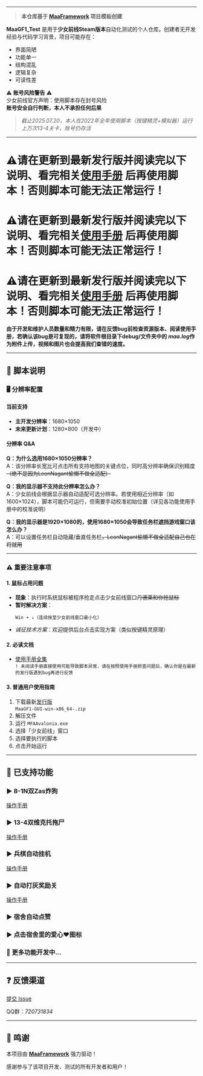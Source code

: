 

---

> **本仓库基于 [MaaFramework](https://github.com/MaaXYZ/MaaFramework) 项目模板创建**

**MaaGF1_Test** 是用于**少女前线Steam版本**自动化测试的个人仓库。创建者无开发经验与代码学习背景，项目可能存在：

- 界面简陋
- 功能单一
- 结构混乱
- 逻辑复杂
- 可读性差



⚠️ **账号风险警告** ⚠️  
少女前线官方声明：使用脚本存在封号风险  
**账号安全自行判断，本人不承担任何后果**

> _截止2025.07.20，本人在2022年全年使用脚本（按键精灵+模拟器）运行上万次13-4关卡，账号仍存活_

---

# **⚠️请在更新到最新发行版并阅读完以下说明、看完相关[使用手册](https://github.com/LeonNagant/MaaGF1_Test/tree/main/manual)  后再使用脚本！否则脚本可能无法正常运行！**
# **⚠️请在更新到最新发行版并阅读完以下说明、看完相关[使用手册](https://github.com/LeonNagant/MaaGF1_Test/tree/main/manual)  后再使用脚本！否则脚本可能无法正常运行！**
# **⚠️请在更新到最新发行版并阅读完以下说明、看完相关[使用手册](https://github.com/LeonNagant/MaaGF1_Test/tree/main/manual)  后再使用脚本！否则脚本可能无法正常运行！**

**由于开发和维护人员数量和精力有限，请在反馈bug前检查资源版本、阅读使用手册，若确认该bug是可复现的，请将软件根目录下debug/文件夹中的 *maa.log*作为附件上传，视频和图片也会提高我们查错的速度。**

---

## 📜 脚本说明

### 🖥️ 分辨率配置

#### 当前支持
- **主开发分辨率**：1680×1050
- **未来更新计划**：1280×800（开发中）

#### 分辨率 Q&A
**Q：为什么选用1680×1050分辨率？**  
A：该分辨率长宽比可点击所有支持地图的关键点位，同时高分辨率确保识别精度~~（绝不是因为LeonNagant偷懒不做全适配）~~

**Q：我的显示器不支持此分辨率怎么办？**  
A：少女前线会根据显示器自动适配可选分辨率。若使用相近分辨率（如1600×1024），脚本可能仍可运行，但需要手动校准初始位置（详见各功能使用手册中的校准说明）

**Q：我的显示器是1920×1080的，使用1680×1050会导致任务栏遮挡游戏窗口该怎么办？**  
A：可以设置任务栏自动隐藏/垂直任务栏~~，LeonNagant偷懒不做全适配自己也在将就用~~

---

### ⚠️ 重要注意事项

#### 1. 鼠标占用问题
- **现象**：执行时系统鼠标被程序抢走点击少女前线窗口~~丹德莱和你抢鼠标~~
- **暂时解决方案**：
  ```快捷键
  Win + ↓（连续按至少女前线窗口最小化）
  ```
- *诚征技术方案*：欢迎提供后台点击实现方案（类似按键精灵原理）

#### 2. 必读文档
- [使用手册全集](https://github.com/LeonNagant/MaaGF1_Test/tree/main/manual)  
```! 未阅读手册直接使用可能导致脚本异常，请在按照使用手册排查问题后，确认你是在最新的发行版遇到bug再进行反馈```


#### 3. 普通用户使用指南
1. 下载最新[发行版](https://github.com/LeonNagant/MaaGF1_Test/releases/tag/release)  
   `MaaGF1-GUI-win-x86_64-.zip`
2. 解压文件
3. 运行 `MFAAvalonia.exe`
4. 选择「少女前线」窗口
5. 选择要执行的脚本
6. 点击开始运行


--- 


## 🚀 已支持功能

### ▶️ 8-1N双Zas炸狗

[操作手册](https://github.com/LeonNagant/MaaGF1_Test/blob/main/manual/8-1N%E5%8F%8CZas%E7%82%B8%E7%8B%97%E4%BD%BF%E7%94%A8%E6%89%8B%E5%86%8C.md)

### ▶️ 13-4双维克托拖尸

[操作手册](https://github.com/LeonNagant/MaaGF1_Test/blob/main/manual/13-4%E5%8F%8C%E7%BB%B4%E5%85%8B%E6%89%98%E6%8B%96%E5%B0%B8%E4%BD%BF%E7%94%A8%E6%89%8B%E5%86%8C.md)

### ▶️ 兵棋自动挂机

[操作手册](https://github.com/LeonNagant/MaaGF1_Test/blob/main/manual/%E5%85%B5%E6%A3%8B%E8%87%AA%E5%8A%A8%E6%8C%82%E6%9C%BA%E4%BD%BF%E7%94%A8%E6%89%8B%E5%86%8C.md)

### ▶️ 自动打灰奖励关

[操作手册](https://github.com/LeonNagant/MaaGF1_Test/blob/main/manual/%E8%87%AA%E5%8A%A8%E6%89%93%E7%81%B0%E5%A5%96%E5%8A%B1%E5%85%B3%E4%BD%BF%E7%94%A8%E6%89%8B%E5%86%8C.md)

### ▶️ 宿舍自动点赞

### ▶️ 点击宿舍里的爱心❤图标

### 🔧 更多功能开发中...

---

## ❓ 反馈渠道

[提交 Issue](https://github.com/LeonNagant/MaaGF1_Test/issues)

QQ群：_720731834_

---

## 🙏 鸣谢

本项目由 **[MaaFramework](https://github.com/MaaXYZ/MaaFramework)** 强力驱动！

感谢参与了该项目开发、测试的所有开发者和用户！
